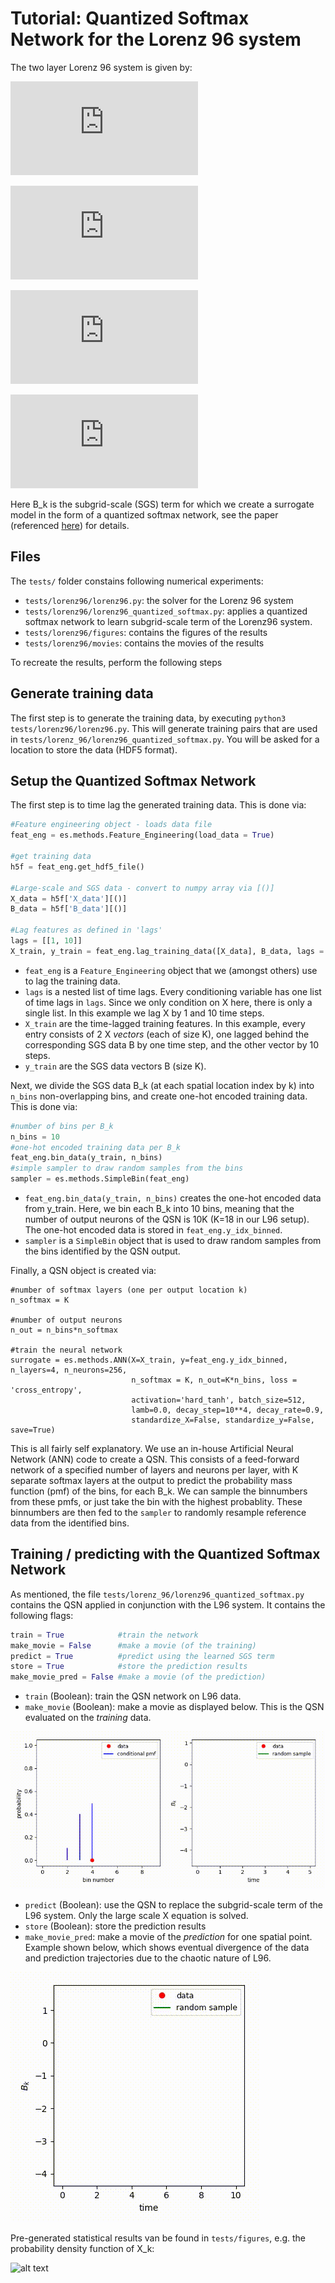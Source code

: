 # Tutorial: Quantized Softmax Network for the Lorenz 96 system

The two layer Lorenz 96 system is given by:

![equation](https://latex.codecogs.com/svg.latex?%5Cdot%7BX%7D_k%20%3D%20X_%7Bk-1%7D%28X_%7Bk&plus;1%7D%20-X_%7Bk-2%7D%29%20-%20X_k%20&plus;%20F%20&plus;%20B_k)

![equation](https://latex.codecogs.com/gif.latex?%5Cdot%7BY%7D_%7Bj%2Ck%7D%20%3D%20%5Cfrac%7B1%7D%7B%5Cepsilon%7D%5Cleft%5BY_%7Bj&plus;1%2Ck%7D%5Cleft%28Y_%7Bj-1%2Ck%7D%20-%20Y_%7Bj&plus;2%2Ck%7D%5Cright%20%29%20-%20Y_%7Bj%2Ck%7D%20&plus;%20h_yX_k%20%5Cright%5D)

![equation](https://latex.codecogs.com/svg.latex?B_k%20%3A%3D%20%5Cfrac%7Bh_x%7D%7BJ%7D%5Csum_%7Bj%3D1%7D%5E%7BJ%7D%20Y_%7Bj%2Ck%7D)

![equation](https://latex.codecogs.com/gif.latex?k%20%3D%201%2C%5Ccdots%2C%20K%20%5Cquad%5Cquad%20j%20%3D%201%2C%5Ccdots%2CJ)

Here B_k is the subgrid-scale (SGS) term for which we create a surrogate model in the form of a quantized softmax network, see the paper (referenced [here](./README.md)) for details.

## Files

The `tests/` folder constains following numerical experiments: 

+ `tests/lorenz96/lorenz96.py`: the solver for the Lorenz 96 system
+ `tests/lorenz96/lorenz96_quantized_softmax.py`: applies a quantized softmax network to learn subgrid-scale term of the Lorenz96 system.
+ `tests/lorenz96/figures`: contains the figures of the results
+ `tests/lorenz96/movies`: contains the movies of the results

To recreate the results, perform the following steps

## Generate training data

The first step is to generate the training data, by executing `python3 tests/lorenz96/lorenz96.py`. This will generate training pairs that are used in `tests/lorenz_96/lorenz96_quantized_softmax.py`. You will be asked for a location to store the data (HDF5 format).

## Setup the Quantized Softmax Network

The first step is to time lag the generated training data. This is done via:

```python
#Feature engineering object - loads data file
feat_eng = es.methods.Feature_Engineering(load_data = True)

#get training data
h5f = feat_eng.get_hdf5_file()

#Large-scale and SGS data - convert to numpy array via [()]
X_data = h5f['X_data'][()]
B_data = h5f['B_data'][()]

#Lag features as defined in 'lags'
lags = [[1, 10]]
X_train, y_train = feat_eng.lag_training_data([X_data], B_data, lags = lags)
```

+ `feat_eng` is a `Feature_Engineering` object that we (amongst others) use to lag the training data.
+ `lags` is a nested list of time lags. Every conditioning variable has one list of time lags in `lags`. Since we only condition on X here, there is only a single list. In this example we lag X by 1 and 10 time steps.
+ `X_train` are the time-lagged training features. In this example, every entry consists of 2 X *vectors* (each of size K), one lagged behind the corresponding SGS data B by one time step, and the other vector by 10 steps.
+ `y_train` are the SGS data vectors B (size K).

Next, we divide the SGS data B_k (at each spatial location index by k) into `n_bins` non-overlapping bins, and create one-hot encoded training data. This is done via:

```python
#number of bins per B_k
n_bins = 10
#one-hot encoded training data per B_k
feat_eng.bin_data(y_train, n_bins)
#simple sampler to draw random samples from the bins
sampler = es.methods.SimpleBin(feat_eng)
```

+ `feat_eng.bin_data(y_train, n_bins)` creates the one-hot encoded data from y_train. Here, we bin each B_k into 10 bins, meaning that the number of output neurons of the QSN is 10K (K=18 in our L96 setup). The one-hot encoded data is stored in `feat_eng.y_idx_binned`.
+ `sampler` is a `SimpleBin` object that is used to draw random samples from the bins identified by the QSN output.

Finally, a QSN object is created via:

```
#number of softmax layers (one per output location k)
n_softmax = K

#number of output neurons 
n_out = n_bins*n_softmax

#train the neural network
surrogate = es.methods.ANN(X=X_train, y=feat_eng.y_idx_binned, n_layers=4, n_neurons=256, 
                           n_softmax = K, n_out=K*n_bins, loss = 'cross_entropy',
                           activation='hard_tanh', batch_size=512,
                           lamb=0.0, decay_step=10**4, decay_rate=0.9, 
                           standardize_X=False, standardize_y=False, save=True)
```
This is all fairly self explanatory. We use an in-house Artificial Neural Network (ANN) code to create a QSN. This consists of a feed-forward network of a specified number of layers and neurons per layer, with K separate softmax layers at the output to predict the probability mass function (pmf) of the bins, for each B_k. We can sample the binnumbers from these pmfs, or just take the bin with the highest probablity. These binnumbers are then fed to the `sampler` to randomly resample reference data from the identified bins.

## Training / predicting with the Quantized Softmax Network

As mentioned, the file `tests/lorenz_96/lorenz96_quantized_softmax.py` contains the QSN applied in conjunction with the L96 system. It contains the following flags:

```python
train = True            #train the network
make_movie = False      #make a movie (of the training)
predict = True          #predict using the learned SGS term
store = True            #store the prediction results
make_movie_pred = False #make a movie (of the prediction)
```

+ `train` (Boolean): train the QSN network on L96 data.
+ `make_movie` (Boolean): make a movie as displayed below. This is the QSN evaluated on the *training* data.

![alt text](https://github.com/wedeling/EasySurrogate/blob/phys_D/tests/movies/qsn.gif)

+ `predict` (Boolean): use the QSN to replace the subgrid-scale term of the L96 system. Only the large scale X equation is solved.
+ `store` (Boolean): store the prediction results
+ `make_movie_pred`: make a movie of the *prediction* for one spatial point. Example shown below, which shows eventual divergence of the data and prediction trajectories due to the chaotic nature of L96.

![alt text](https://github.com/wedeling/EasySurrogate/blob/phys_D/tests/movies/qsn_pred.gif)

Pre-generated statistical results van be found in `tests/figures`, e.g. the probability density function of X_k:

![alt text](https://github.com/wedeling/EasySurrogate/blob/phys_D/tests/figures/QSN_pdf.png)
